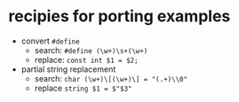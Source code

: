 # recipies for porting examples


- convert `#define`
  - search: `#define (\w+)\s+(\w+)`
  - replace: `const int $1 = $2;`
- partial string replacement
  - search: `char (\w+)\[(\w+)\] = "(.+)\\0"`
  - replace `string $1 = $"$3"`